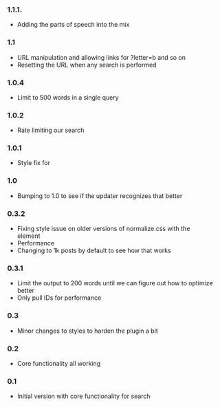### 1.1.1.
* Adding the parts of speech into the mix

### 1.1
* URL manipulation and allowing links for ?letter=b and so on
* Resetting the URL when any search is performed

### 1.0.4
* Limit to 500 words in a single query

### 1.0.2
* Rate limiting our search

### 1.0.1
* Style fix for <summary>

### 1.0
* Bumping to 1.0 to see if the updater recognizes that better

### 0.3.2
* Fixing style issue on older versions of normalize.css with the <summary> element
* Performance
* Changing to 1k posts by default to see how that works

### 0.3.1
* Limit the output to 200 words until we can figure out how to optimize better
* Only pull IDs for performance

### 0.3
* Minor changes to styles to harden the plugin a bit

### 0.2 
* Core functionality all working

### 0.1
* Initial version with core functionality for search





